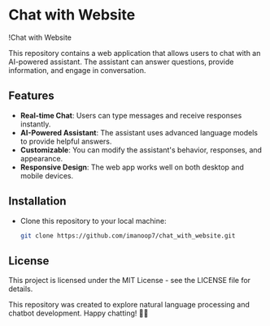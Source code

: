 # Chat with Website

!Chat with Website

This repository contains a web application that allows users to chat with an AI-powered assistant. The assistant can answer questions, provide information, and engage in conversation.

## Features

- **Real-time Chat**: Users can type messages and receive responses instantly.
- **AI-Powered Assistant**: The assistant uses advanced language models to provide helpful answers.
- **Customizable**: You can modify the assistant's behavior, responses, and appearance.
- **Responsive Design**: The web app works well on both desktop and mobile devices.

## Installation

- Clone this repository to your local machine:

   ```bash
   git clone https://github.com/imanoop7/chat_with_website.git


## License
This project is licensed under the MIT License - see the LICENSE file for details.

This repository was created to explore natural language processing and chatbot development. Happy chatting! 🤖💬

 

